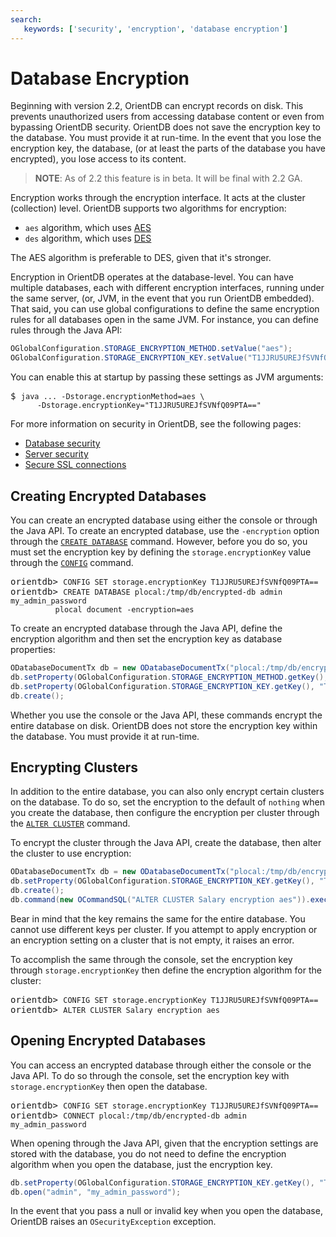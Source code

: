 ```yaml
---
search:
   keywords: ['security', 'encryption', 'database encryption']
---
```


# Database Encryption

Beginning with version 2.2, OrientDB can encrypt records on disk.  This prevents unauthorized users from accessing database content or even from bypassing OrientDB security.  OrientDB does not save the encryption key to the database.  You must provide it at run-time.  In the event that you lose the encryption key, the database, (or at least the parts of the database you have encrypted), you lose access to its content.

> **NOTE**: As of 2.2 this feature is in beta.  It will be final with 2.2 GA.

Encryption works through the encryption interface.  It acts at the cluster (collection) level.  OrientDB supports two algorithms for encryption:

- `aes` algorithm, which uses [AES](https://en.wikipedia.org/wiki/Advanced_Encryption_Standard)
- `des` algorithm, which uses [DES](https://en.wikipedia.org/wiki/Data_Encryption_Standard)

The AES algorithm is preferable to DES, given that it's stronger.

Encryption in OrientDB operates at the database-level.  You can have multiple databases, each with different encryption interfaces, running under the same server, (or, JVM, in the event that you run OrientDB embedded).  That said, you can use global configurations to define the same encryption rules for all databases open in the same JVM.  For instance, you can define rules through the Java API:

```java
OGlobalConfiguration.STORAGE_ENCRYPTION_METHOD.setValue("aes");
OGlobalConfiguration.STORAGE_ENCRYPTION_KEY.setValue("T1JJRU5UREJfSVNfQ09PTA==");
```

You can enable this at startup by passing these settings as JVM arguments:

<pre>
$ <code class="lang-sh userinput">java ... -Dstorage.encryptionMethod=aes \
      -Dstorage.encryptionKey="T1JJRU5UREJfSVNfQ09PTA=="</code>
</pre>


For more information on security in OrientDB, see the following pages:
- [Database security](Database-Security.md)
- [Server security](Server-Security.md)
- [Secure SSL connections](Using-SSL-with-OrientDB.md)



## Creating Encrypted Databases

You can create an encrypted database using either the console or through the Java API.  To create an encrypted database, use the `-encryption` option through the [`CREATE DATABASE`](../console/Console-Command-Create-Database.md) command.  However, before you do so, you must set the encryption key by defining the `storage.encryptionKey` value through the [`CONFIG`](../console/Console-Command-Config.md) command.

<pre>
orientdb> <code class="lang-sql userinput">CONFIG SET storage.encryptionKey T1JJRU5UREJfSVNfQ09PTA==</code>
orientdb> <code class="lang-sql userinput">CREATE DATABASE plocal:/tmp/db/encrypted-db admin my_admin_password 
          plocal document -encryption=aes</code>
</pre>

To create an encrypted database through the Java API, define the encryption algorithm and then set the encryption key as database properties:

```java
ODatabaseDocumentTx db = new ODatabaseDocumentTx("plocal:/tmp/db/encrypted");
db.setProperty(OGlobalConfiguration.STORAGE_ENCRYPTION_METHOD.getKey(), "aes");
db.setProperty(OGlobalConfiguration.STORAGE_ENCRYPTION_KEY.getKey(), "T1JJRU5UREJfSVNfQ09PTA==");
db.create();
```

Whether you use the console or the Java API, these commands encrypt the entire database on disk.  OrientDB does not store the encryption key within the database.  You must provide it at run-time.

## Encrypting Clusters

In addition to the entire database, you can also only encrypt certain clusters on the database.  To do so, set the encryption to the default of `nothing` when you create the database, then configure the encryption per cluster through the [`ALTER CLUSTER`](../sql/SQL-Alter-Cluster.md) command. 

To encrypt the cluster through the Java API, create the database, then alter the cluster to use encryption:

```java
ODatabaseDocumentTx db = new ODatabaseDocumentTx("plocal:/tmp/db/encrypted");
db.setProperty(OGlobalConfiguration.STORAGE_ENCRYPTION_KEY.getKey(), "T1JJRU5UREJfSVNfQ09PTA==");
db.create();
db.command(new OCommandSQL("ALTER CLUSTER Salary encryption aes")).execute();
```

Bear in mind that the key remains the same for the entire database.  You cannot use different keys per cluster.  If you attempt to apply encryption or an encryption setting on a cluster that is not empty, it raises an error.

To accomplish the same through the console, set the encryption key through `storage.encryptionKey` then define the encryption algorithm for the cluster:

<pre>
orientdb> <code class="lang-sql userinput">CONFIG SET storage.encryptionKey T1JJRU5UREJfSVNfQ09PTA==</code>
orientdb> <code class="lang-sql userinput">ALTER CLUSTER Salary encryption aes</code>
</pre>

## Opening Encrypted Databases

You can access an encrypted database through either the console or the Java API.  To do so through the console, set the encryption key with `storage.encryptionKey` then open the database.

<pre>
orientdb> <code class="lang-sql userinput">CONFIG SET storage.encryptionKey T1JJRU5UREJfSVNfQ09PTA==</code>
orientdb> <code class="lang-sql userinput">CONNECT plocal:/tmp/db/encrypted-db admin my_admin_password</code>
</pre>

When opening through the Java API, given that the encryption settings are stored with the database, you do not need to define the encryption algorithm when you open the database, just the encryption key.

```java
db.setProperty(OGlobalConfiguration.STORAGE_ENCRYPTION_KEY.getKey(), "T1JJRU5UREJfSVNfQ09PTA==");
db.open("admin", "my_admin_password");
```

In the event that you pass a null or invalid key when you open the database, OrientDB raises an `OSecurityException` exception.

